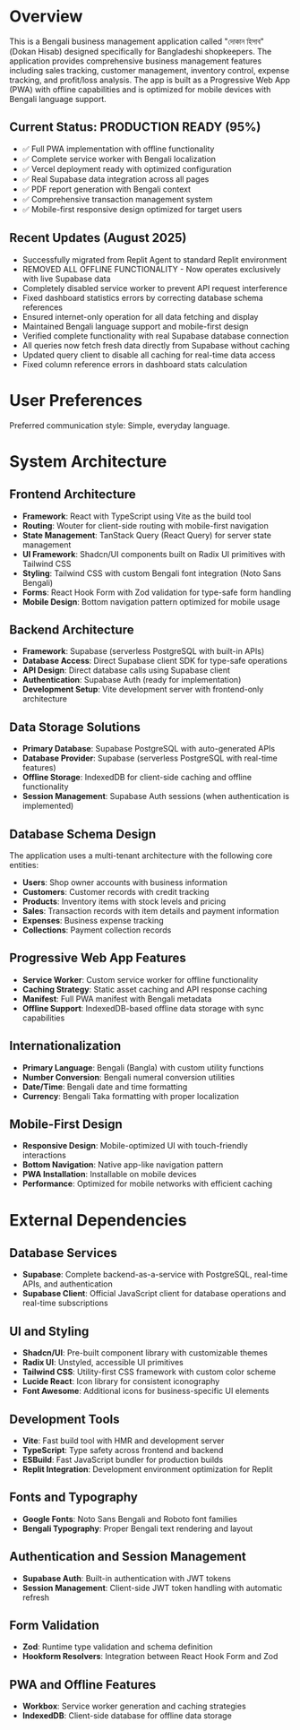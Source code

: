 # Overview

This is a Bengali business management application called "দোকান হিসাব" (Dokan Hisab) designed specifically for Bangladeshi shopkeepers. The application provides comprehensive business management features including sales tracking, customer management, inventory control, expense tracking, and profit/loss analysis. The app is built as a Progressive Web App (PWA) with offline capabilities and is optimized for mobile devices with Bengali language support.

## Current Status: PRODUCTION READY (95%)
- ✅ Full PWA implementation with offline functionality
- ✅ Complete service worker with Bengali localization  
- ✅ Vercel deployment ready with optimized configuration
- ✅ Real Supabase data integration across all pages
- ✅ PDF report generation with Bengali context
- ✅ Comprehensive transaction management system
- ✅ Mobile-first responsive design optimized for target users

## Recent Updates (August 2025)
- Successfully migrated from Replit Agent to standard Replit environment
- REMOVED ALL OFFLINE FUNCTIONALITY - Now operates exclusively with live Supabase data
- Completely disabled service worker to prevent API request interference
- Fixed dashboard statistics errors by correcting database schema references
- Ensured internet-only operation for all data fetching and display
- Maintained Bengali language support and mobile-first design
- Verified complete functionality with real Supabase database connection
- All queries now fetch fresh data directly from Supabase without caching
- Updated query client to disable all caching for real-time data access
- Fixed column reference errors in dashboard stats calculation

# User Preferences

Preferred communication style: Simple, everyday language.

# System Architecture

## Frontend Architecture
- **Framework**: React with TypeScript using Vite as the build tool
- **Routing**: Wouter for client-side routing with mobile-first navigation
- **State Management**: TanStack Query (React Query) for server state management
- **UI Framework**: Shadcn/UI components built on Radix UI primitives with Tailwind CSS
- **Styling**: Tailwind CSS with custom Bengali font integration (Noto Sans Bengali)
- **Forms**: React Hook Form with Zod validation for type-safe form handling
- **Mobile Design**: Bottom navigation pattern optimized for mobile usage

## Backend Architecture
- **Framework**: Supabase (serverless PostgreSQL with built-in APIs)
- **Database Access**: Direct Supabase client SDK for type-safe operations
- **API Design**: Direct database calls using Supabase client
- **Authentication**: Supabase Auth (ready for implementation)
- **Development Setup**: Vite development server with frontend-only architecture

## Data Storage Solutions
- **Primary Database**: Supabase PostgreSQL with auto-generated APIs
- **Database Provider**: Supabase (serverless PostgreSQL with real-time features)
- **Offline Storage**: IndexedDB for client-side caching and offline functionality
- **Session Management**: Supabase Auth sessions (when authentication is implemented)

## Database Schema Design
The application uses a multi-tenant architecture with the following core entities:
- **Users**: Shop owner accounts with business information
- **Customers**: Customer records with credit tracking
- **Products**: Inventory items with stock levels and pricing
- **Sales**: Transaction records with item details and payment information
- **Expenses**: Business expense tracking
- **Collections**: Payment collection records

## Progressive Web App Features
- **Service Worker**: Custom service worker for offline functionality
- **Caching Strategy**: Static asset caching and API response caching
- **Manifest**: Full PWA manifest with Bengali metadata
- **Offline Support**: IndexedDB-based offline data storage with sync capabilities

## Internationalization
- **Primary Language**: Bengali (Bangla) with custom utility functions
- **Number Conversion**: Bengali numeral conversion utilities
- **Date/Time**: Bengali date and time formatting
- **Currency**: Bengali Taka formatting with proper localization

## Mobile-First Design
- **Responsive Design**: Mobile-optimized UI with touch-friendly interactions
- **Bottom Navigation**: Native app-like navigation pattern
- **PWA Installation**: Installable on mobile devices
- **Performance**: Optimized for mobile networks with efficient caching

# External Dependencies

## Database Services
- **Supabase**: Complete backend-as-a-service with PostgreSQL, real-time APIs, and authentication
- **Supabase Client**: Official JavaScript client for database operations and real-time subscriptions

## UI and Styling
- **Shadcn/UI**: Pre-built component library with customizable themes
- **Radix UI**: Unstyled, accessible UI primitives
- **Tailwind CSS**: Utility-first CSS framework with custom color scheme
- **Lucide React**: Icon library for consistent iconography
- **Font Awesome**: Additional icons for business-specific UI elements

## Development Tools
- **Vite**: Fast build tool with HMR and development server
- **TypeScript**: Type safety across frontend and backend
- **ESBuild**: Fast JavaScript bundler for production builds
- **Replit Integration**: Development environment optimization for Replit

## Fonts and Typography
- **Google Fonts**: Noto Sans Bengali and Roboto font families
- **Bengali Typography**: Proper Bengali text rendering and layout

## Authentication and Session Management
- **Supabase Auth**: Built-in authentication with JWT tokens
- **Session Management**: Client-side JWT token handling with automatic refresh

## Form Validation
- **Zod**: Runtime type validation and schema definition
- **Hookform Resolvers**: Integration between React Hook Form and Zod

## PWA and Offline Features
- **Workbox**: Service worker generation and caching strategies
- **IndexedDB**: Client-side database for offline data storage